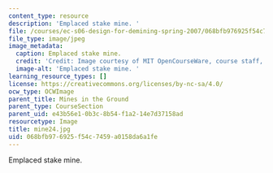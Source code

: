 ```yaml
---
content_type: resource
description: 'Emplaced stake mine. '
file: /courses/ec-s06-design-for-demining-spring-2007/068bfb976925f54c7459a0158da6a1fe_mine24.jpg
file_type: image/jpeg
image_metadata:
  caption: Emplaced stake mine.
  credit: 'Credit: Image courtesy of MIT OpenCourseWare, course staff, and students.'
  image-alt: 'Emplaced stake mine. '
learning_resource_types: []
license: https://creativecommons.org/licenses/by-nc-sa/4.0/
ocw_type: OCWImage
parent_title: Mines in the Ground
parent_type: CourseSection
parent_uid: e43b56e1-0b3c-8b54-f1a2-14e7d37158ad
resourcetype: Image
title: mine24.jpg
uid: 068bfb97-6925-f54c-7459-a0158da6a1fe
---
```

Emplaced stake mine. 
